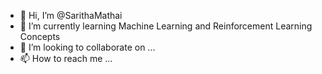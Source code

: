 - 👋 Hi, I’m @SarithaMathai
- 🌱 I’m currently learning Machine Learning and Reinforcement Learning Concepts
- 💞️ I’m looking to collaborate on ...
- 📫 How to reach me ...

<!---
SarithaMathai/SarithaMathai is a ✨ special ✨ repository because its `README.md` (this file) appears on your GitHub profile.
You can click the Preview link to take a look at your changes.
--->
